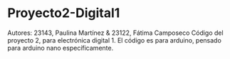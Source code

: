 # Proyecto2-Digital1
Autores: 23143, Paulina Martínez & 23122, Fátima Camposeco
Código del proyecto 2, para electrónica digital 1.
El código es para arduino, pensado para arduino nano específicamente.
